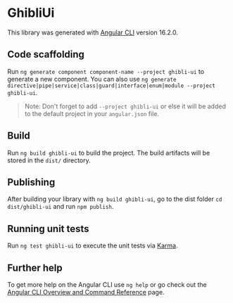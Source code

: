 # GhibliUi

This library was generated with [Angular CLI](https://github.com/angular/angular-cli) version 16.2.0.

## Code scaffolding

Run `ng generate component component-name --project ghibli-ui` to generate a new component. You can also use `ng generate directive|pipe|service|class|guard|interface|enum|module --project ghibli-ui`.
> Note: Don't forget to add `--project ghibli-ui` or else it will be added to the default project in your `angular.json` file. 

## Build

Run `ng build ghibli-ui` to build the project. The build artifacts will be stored in the `dist/` directory.

## Publishing

After building your library with `ng build ghibli-ui`, go to the dist folder `cd dist/ghibli-ui` and run `npm publish`.

## Running unit tests

Run `ng test ghibli-ui` to execute the unit tests via [Karma](https://karma-runner.github.io).

## Further help

To get more help on the Angular CLI use `ng help` or go check out the [Angular CLI Overview and Command Reference](https://angular.io/cli) page.
